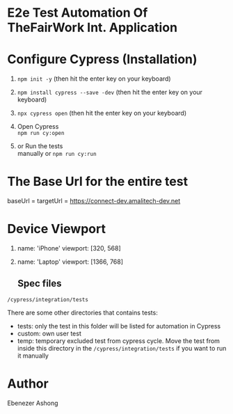 # E2e Test Automation Of TheFairWork Int. Application


# Configure Cypress (Installation)
1. `npm init -y` (then hit the enter key on your keyboard)

2. `npm install cypress --save -dev`  (then hit the enter key on your keyboard)

3. `npx cypress open`  (then hit the enter key on your keyboard)

4. Open Cypress  
   `npm run cy:open`

5. or Run the tests  
   manually or `npm run cy:run`



# The Base Url for the entire test

baseUrl = targetUrl = https://connect-dev.amalitech-dev.net


# Device Viewport

1. name: 'iPhone'
  viewport: [320, 568]


2.   name: 'Laptop'
     viewport: [1366, 768]


     ## Spec files

`/cypress/integration/tests`

There are some other directories that contains tests:

- tests: only the test in this folder will be listed for automation in Cypress
- custom: own user test
- temp: temporary excluded test from cypress cycle.
  Move the test from inside this directory in the `/cypress/integration/tests`
  if you want to run it manually



# Author
Ebenezer Ashong




